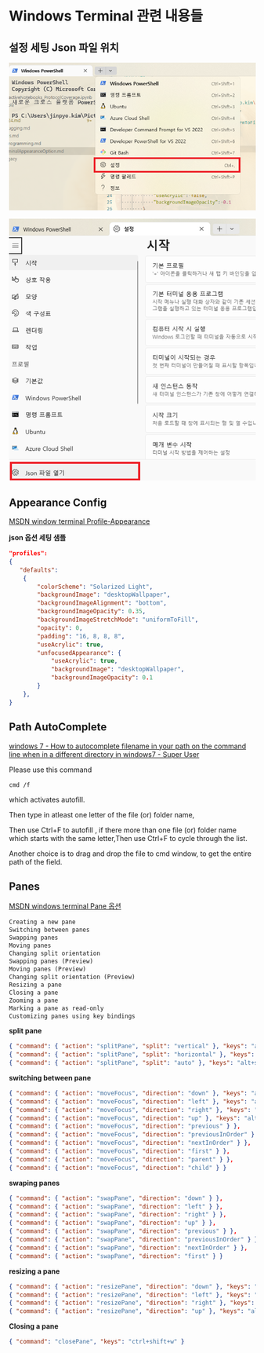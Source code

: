 # Windows Terminal 관련 내용들

## 설정 세팅 Json 파일 위치

![](img/2024-05-16-15-37-13.png)

![](img/2024-05-16-15-38-12.png)

## Appearance Config

[MSDN window terminal Profile-Appearance](https://learn.microsoft.com/en-us/windows/terminal/customize-settings/profile-appearance)

**json 옵션 세팅 샘플**

```json
"profiles": 
{
   "defaults": 
    {
        "colorScheme": "Solarized Light",
        "backgroundImage": "desktopWallpaper",
        "backgroundImageAlignment": "bottom",
        "backgroundImageOpacity": 0.35,
        "backgroundImageStretchMode": "uniformToFill",
        "opacity": 0,
        "padding": "16, 8, 8, 8",
        "useAcrylic": true,
        "unfocusedAppearance": {
            "useAcrylic": true,
            "backgroundImage": "desktopWallpaper",
            "backgroundImageOpacity": 0.1
        }
    },
}
```

## Path AutoComplete

[windows 7 - How to autocomplete filename in your path on the command line when in a different directory in windows7 - Super User](https://superuser.com/questions/680731/how-to-autocomplete-filename-in-your-path-on-the-command-line-when-in-a-differen)

Please use this command

```
cmd /f
```

which activates autofill.

Then type in atleast one letter of the file (or) folder name,

Then use Ctrl+F to autofill , if there more than one file (or) folder name which starts with the same letter,Then use Ctrl+F to cycle through the list.

Another choice is to drag and drop the file to cmd window, to get the entire path of the field.

## Panes

[MSDN windows terminal Pane 옵션](https://learn.microsoft.com/en-us/windows/terminal/panes)

    Creating a new pane
    Switching between panes
    Swapping panes
    Moving panes
    Changing split orientation
    Swapping panes (Preview)
    Moving panes (Preview)
    Changing split orientation (Preview)
    Resizing a pane
    Closing a pane
    Zooming a pane
    Marking a pane as read-only
    Customizing panes using key bindings

**split pane**

```json
{ "command": { "action": "splitPane", "split": "vertical" }, "keys": "alt+shift+plus" },
{ "command": { "action": "splitPane", "split": "horizontal" }, "keys": "alt+shift+-" },
{ "command": { "action": "splitPane", "split": "auto" }, "keys": "alt+shift+d" }
```

**switching between pane**

```json
{ "command": { "action": "moveFocus", "direction": "down" }, "keys": "alt+down" },
{ "command": { "action": "moveFocus", "direction": "left" }, "keys": "alt+left" },
{ "command": { "action": "moveFocus", "direction": "right" }, "keys": "alt+right" },
{ "command": { "action": "moveFocus", "direction": "up" }, "keys": "alt+up" },
{ "command": { "action": "moveFocus", "direction": "previous" } },
{ "command": { "action": "moveFocus", "direction": "previousInOrder" } },
{ "command": { "action": "moveFocus", "direction": "nextInOrder" } },
{ "command": { "action": "moveFocus", "direction": "first" } },
{ "command": { "action": "moveFocus", "direction": "parent" } },
{ "command": { "action": "moveFocus", "direction": "child" } }
```

**swaping panes**

```json
{ "command": { "action": "swapPane", "direction": "down" } },
{ "command": { "action": "swapPane", "direction": "left" } },
{ "command": { "action": "swapPane", "direction": "right" } },
{ "command": { "action": "swapPane", "direction": "up" } },
{ "command": { "action": "swapPane", "direction": "previous" } },
{ "command": { "action": "swapPane", "direction": "previousInOrder" } },
{ "command": { "action": "swapPane", "direction": "nextInOrder" } },
{ "command": { "action": "swapPane", "direction": "first" } }
```

**resizing a pane**

```json
{ "command": { "action": "resizePane", "direction": "down" }, "keys": "alt+shift+down" },
{ "command": { "action": "resizePane", "direction": "left" }, "keys": "alt+shift+left" },
{ "command": { "action": "resizePane", "direction": "right" }, "keys": "alt+shift+right" },
{ "command": { "action": "resizePane", "direction": "up" }, "keys": "alt+shift+up" }
````

**Closing a pane**

```json
{ "command": "closePane", "keys": "ctrl+shift+w" }
```